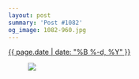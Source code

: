 ```yaml
---
layout: post
summary: 'Post #1082'
og_image: 1082-960.jpg
---
```


<div class="post">
 <time>
  <a href="/1082">
   {{ page.date | date: "%B %-d, %Y" }}
  </a>
 </time>
 <a href="/1082">
  <figure data-taken="2/18/2020">
   <img sizes="(min-width: 700px) 50vw, calc(100vw - 2rem)" src="{{ site.assets_url }}/1082-480.jpg" srcset="{{ site.assets_url }}/1082-240.jpg 240w, {{ site.assets_url }}/1082-480.jpg 480w, {{ site.assets_url }}/1082-720.jpg 720w, {{ site.assets_url }}/1082-960.jpg 960w"/>
  </figure>
 </a>
</div>
